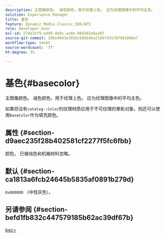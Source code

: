 ```yaml
---
description: 主图像颜色。 减色颜色，用于纹理上色。 应为纹理图像中的平均主色。
solution: Experience Manager
title: 基色
feature: Dynamic Media Classic,SDK/API
role: Developer,User
exl-id: 57de25f9-ed99-4d4c-ac0e-08d382e8a36f
source-git-commit: 206e4643e3926cb85b4be2189743578f88180be7
workflow-type: tm+mt
source-wordcount: '77'
ht-degree: 3%

---
```


# 基色{#basecolor}

主图像颜色。 减色颜色，用于纹理上色。 应为纹理图像中的平均主色。

如果将没有`catalog::Color`的纹理材质应用于不可纹理的晕影对象，则还可以使用`BaseColor`作为填充颜色。

## 属性 {#section-d9aec235f28b402581cf2277f5fc6fbb}

颜色。 已被纯色和机箱材料忽略。

## 默认 {#section-ca1813a6fcb24645b5835af0891b279d}

`0x808080` （中性灰色）。

## 另请参阅 {#section-befd1fb832c447579185b62ac39df67b}

[bgc=](../../../../../ir-api/http-protocol/image-rendering-api-ref/c-ir-http-protocol-ref/c-ir-http-protocol-command-reference/r-ir-bgc.md#reference-3f5c78cea01c4a85aa582076d23aebb0)
